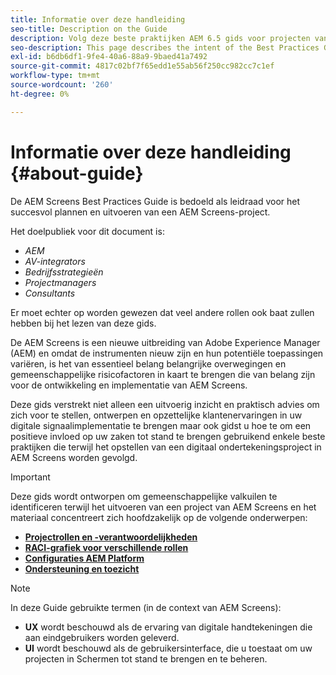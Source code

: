 ```yaml
---
title: Informatie over deze handleiding
seo-title: Description on the Guide
description: Volg deze beste praktijken AEM 6.5 gids voor projecten van AEM Screens om projecten, van strategische en ontwerpbriefing, tot plaatsing en na steun te plannen en uit te voeren.
seo-description: This page describes the intent of the Best Practices Guide
exl-id: b6db6df1-9fe4-40a6-88a9-9baed41a7492
source-git-commit: 4817c02bf7f65edd1e55ab56f250cc982cc7c1ef
workflow-type: tm+mt
source-wordcount: '260'
ht-degree: 0%

---
```


# Informatie over deze handleiding {#about-guide}

De AEM Screens Best Practices Guide is bedoeld als leidraad voor het succesvol plannen en uitvoeren van een AEM Screens-project.

Het doelpubliek voor dit document is:

* *AEM*
* *AV-integrators*
* *Bedrijfsstrategieën*
* *Projectmanagers*
* *Consultants*

Er moet echter op worden gewezen dat veel andere rollen ook baat zullen hebben bij het lezen van deze gids.

De AEM Screens is een nieuwe uitbreiding van Adobe Experience Manager (AEM) en omdat de instrumenten nieuw zijn en hun potentiële toepassingen variëren, is het van essentieel belang belangrijke overwegingen en gemeenschappelijke risicofactoren in kaart te brengen die van belang zijn voor de ontwikkeling en implementatie van AEM Screens.

Deze gids verstrekt niet alleen een uitvoerig inzicht en praktisch advies om zich voor te stellen, ontwerpen en opzettelijke klantenervaringen in uw digitale signaalimplementatie te brengen maar ook gidst u hoe te om een positieve invloed op uw zaken tot stand te brengen gebruikend enkele beste praktijken die terwijl het opstellen van een digitaal ondertekeningsproject in AEM Screens worden gevolgd.

>[!IMPORTANT]
>
> Deze gids wordt ontworpen om gemeenschappelijke valkuilen te identificeren terwijl het uitvoeren van een project van AEM Screens en het materiaal concentreert zich hoofdzakelijk op de volgende onderwerpen:
>
> * **[Projectrollen en -verantwoordelijkheden](roles-responsibilities.md)**
> * **[RACI-grafiek voor verschillende rollen](roles-responsibilities.md#raci-chart)**
> * **[Configuraties AEM Platform](aem-platform-configurations.md)**
> * **[Ondersteuning en toezicht](support-monitoring.md)**


>[!NOTE]
>
> In deze Guide gebruikte termen (in de context van AEM Screens):
>
> * **UX** wordt beschouwd als de ervaring van digitale handtekeningen die aan eindgebruikers worden geleverd.
> * **UI** wordt beschouwd als de gebruikersinterface, die u toestaat om uw projecten in Schermen tot stand te brengen en te beheren.


